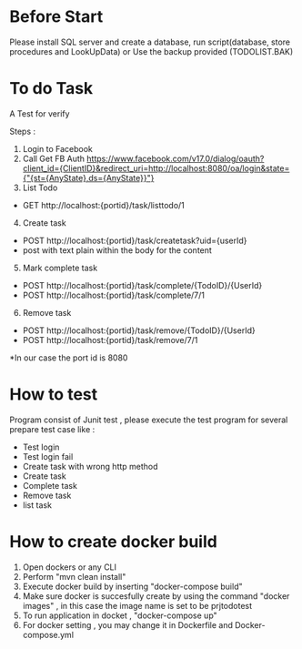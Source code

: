 # Before Start
Please install SQL server and create a database, run script(database, store procedures and LookUpData) or Use the backup provided (TODOLIST.BAK)

# To do Task
A Test for verify

Steps :
1. Login to Facebook
2. Call Get FB Auth https://www.facebook.com/v17.0/dialog/oauth?client_id={ClientID}&redirect_uri=http://localhost:8080/oa/login&state={"{st={AnyState},ds={AnyState}}"}
3. List Todo 
- GET http://localhost:{portid}/task/listtodo/1
4. Create task
- POST http://localhost:{portid}/task/createtask?uid={userId}
- post with text plain within the body for the content
5. Mark complete task
- POST http://localhost:{portid}/task/complete/{TodoID}/{UserId}
- POST http://localhost:{portid}/task/complete/7/1
6. Remove task
- POST http://localhost:{portid}/task/remove/{TodoID}/{UserId}
- POST http://localhost:{portid}/task/remove/7/1

*In our case the port id is 8080

# How to test
Program consist of Junit test , please execute the test program for several prepare test case like :
- Test login
- Test login fail
- Create task with wrong http method
- Create task
- Complete task
- Remove task
- list task

# How to create docker build
1. Open dockers or any CLI
2. Perform "mvn clean install"
3. Execute docker build by inserting "docker-compose build"
4. Make sure docker is succesfully create by using the command "docker images" , in this case the image name is set to be prjtodotest
5. To run application in docket , "docker-compose up"
6. For docker setting , you may change it in Dockerfile and Docker-compose.yml
